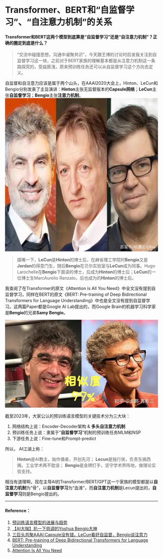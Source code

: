 # Transformer、BERT和“自监督学习”、“自注意力机制”的关系

#### Transformer和BERT这两个模型到底算是“自监督学习”还是“自注意力机制”？正确的圈定到底是什么？

> “交流中碰撞思想，沟通中凝聚共识”，今天跟王博的讨论时启发我关注到自监督学习这一块，之前对于BERT家族的理解基本都是从注意力机制这一条路探究的，受益匪浅，原来预训练任务还可以从自监督学习这个方向去定义。

自监督和自注意力应该是属于两个山头，在AAAI2020大会上，Hinton、LeCun和Bengio分别发表了主旨演讲：**Hinton**主张无监督版本的**Capsule网络**；**LeCun**主张**自监督学习**；**Bengio**主张**注意力机制**。
![](/assets/img/2023-04-06-自监督与注意力机制的关系/2023-04-06-11-09-02.png)
> 插嘴一下，**LeCun**是**Hinton**的博士后，在麻省理工学院时**Bengio**又是**Jordan**的得意门生，随后**Bengio**在贝尔实验室与**LeCun**成为同事。Hugo Larochelle在**Bengio**下面读的博士，后成为**Hinton**的博士后；**LeCun**的一位博士生MarcAurelio Ranzato，后也成为的**Hinton**的博士后。


我查阅了在Transformer的原文《Attention is All You Need》中全文没有提到自监督学习，同样在BERT的原文《BERT: Pre-training of Deep Bidirectional Transformers for Language Understanding》中也是全文没有提到自监督学习。这两篇Paper都是Google AI Lab提出的，而Google Brain的机器学习科学家是**Bengio**的兄弟**Samy Bengio**。

![](/assets/img/2023-04-06-自监督与注意力机制的关系/2023-04-06-10-50-45.png)

截至2023年，大家公认的预训练语言模型的关键技术分为三大块：
1. 网络结构上说：Encoder-Decoder架构 & **多头自注意力机制**
2. 预训练任务上说：隶属于“**自监督学习**”机制的预训练任务MLM和NSP
3. 下游任务上说：Fine-tune和Prompt-predict

所以，
AI江湖上称：
> **Hinton**是AI教主，始作俑者，开创先河；
> **Lecun**是独行侠，负责东搞西搞，工业学术两不耽误；
> **Bengio**是金牌打手，坚守学术界阵地，做理论实验支持。

相当有道理啊，现在主导AI的Transformer/BERT/GPT这一个家族的模型都是以**自注意力机制**为“骨”，以**自监督学习**为“血液”，而**自注意力机制**是Lecun提出的，**自监督学习**则是Bengio提出的。

----
#### Reference：
1. [预训练语言模型的进展与趋势](https://www.h3c.com/cn/d_202201/1763577_233453_0.htm)
2. [【AI大咖】扒一下低调的Yoshua Bengio大神](https://zhuanlan.zhihu.com/p/66259338)
3. [三巨头共聚AAAI:Capsule没有错，LeCun看好自监督，Bengio谈注意力](https://baijiahao.baidu.com/s?id=1658221832783032723&wfr=spider&for=pc)
4. [BERT: Pre-training of Deep Bidirectional Transformers for Language Understanding ](https://readpaper.com/paper/2963341956)
5. [Attention Is All You Need](https://readpaper.com/paper/2963403868)